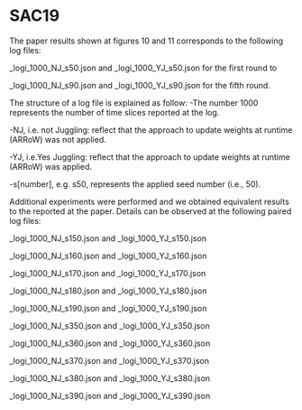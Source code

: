 # SAC19

The paper results  shown at figures 10 and 11 corresponds to the following log files:

_logi_1000_NJ_s50.json and _logi_1000_YJ_s50.json for the first round to 

_logi_1000_NJ_s90.json and _logi_1000_YJ_s90.json for the fifth round. 

The structure of a log file is explained as follow:
-The number 1000 represents the number of time slices reported at the log.

-NJ, i.e. not Juggling: reflect that the approach to update weights at runtime (ARRoW) was not applied. 

-YJ, i.e.Yes Juggling: reflect that the approach to update weights at runtime (ARRoW) was applied. 

-s[number], e.g. s50, represents the applied seed number (i.e., 50).

Additional experiments were performed and we obtained equivalent results to the reported at the paper. Details can be observed at the following paired log files:

_logi_1000_NJ_s150.json and _logi_1000_YJ_s150.json

_logi_1000_NJ_s160.json and _logi_1000_YJ_s160.json

_logi_1000_NJ_s170.json and _logi_1000_YJ_s170.json

_logi_1000_NJ_s180.json and _logi_1000_YJ_s180.json

_logi_1000_NJ_s190.json and _logi_1000_YJ_s190.json


_logi_1000_NJ_s350.json and _logi_1000_YJ_s350.json

_logi_1000_NJ_s360.json and _logi_1000_YJ_s360.json

_logi_1000_NJ_s370.json and _logi_1000_YJ_s370.json

_logi_1000_NJ_s380.json and _logi_1000_YJ_s380.json

_logi_1000_NJ_s390.json and _logi_1000_YJ_s390.json
